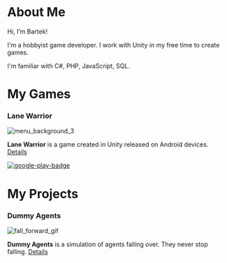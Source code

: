 # About Me

Hi, I’m Bartek!

I'm a hobbyist game developer. I work with Unity in my free time to create games.

I'm familiar with C#, PHP, JavaScript, SQL.

# My Games

### Lane Warrior
![menu_background_3](https://user-images.githubusercontent.com/42221923/143770745-ff09f2f5-58cf-49d3-8a66-5ff6fe394b27.png)

**Lane Warrior** is a game created in Unity released on Android devices.
[Details](https://github.com/YanguDev/Lane-Warrior)

[![google-play-badge](https://user-images.githubusercontent.com/42221923/158481449-e726105c-933d-48c7-9b18-b9230a5a2c9f.png)](https://play.google.com/store/apps/details?id=com.yakagames.lanewarrior)

# My Projects

### Dummy Agents
![fall_forward_gif](https://user-images.githubusercontent.com/42221923/164335471-a0bc2da5-4e31-4a32-a4e5-b25e755db06d.gif)

**Dummy Agents** is a simulation of agents falling over. They never stop falling.
[Details](https://github.com/YanguDev/Dummy-Agents)

